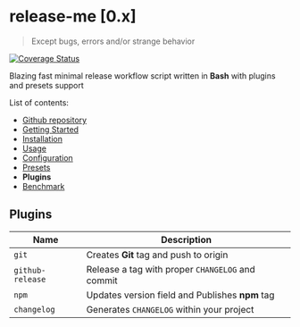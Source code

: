 # release-me \[0.x\]

> Except bugs, errors and/or strange behavior

[![Coverage Status](https://coveralls.io/repos/github/dalisoft/release-me/badge.svg?branch=master)](https://coveralls.io/github/dalisoft/release-me?branch=master)

Blazing fast minimal release workflow script written in **Bash** with plugins and presets support

List of contents:

- [Github repository](https://github.com/dalisoft/release-me)
- [Getting Started](./GET_STARTED.md)
- [Installation](./INSTALLATION.md)
- [Usage](./USAGE.md)
- [Configuration](./CONFIGURATION.md)
- [Presets](./PRESETS.md)
- **Plugins**
- [Benchmark](./BENCHMARK.md)

## Plugins

| Name             | Description                                      |
| ---------------- | ------------------------------------------------ |
| `git`            | Creates **Git** tag and push to origin           |
| `github-release` | Release a tag with proper `CHANGELOG` and commit |
| `npm`            | Updates version field and Publishes **npm** tag  |
| `changelog`      | Generates `CHANGELOG` within your project        |
